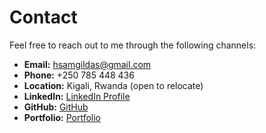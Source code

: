 # Contact

Feel free to reach out to me through the following channels:

- **Email:** hsamgildas@gmail.com
- **Phone:** +250 785 448 436
- **Location:** Kigali, Rwanda (open to relocate)
- **LinkedIn:** [LinkedIn Profile](#)
- **GitHub:** [GitHub](#)
- **Portfolio:** [Portfolio](#)